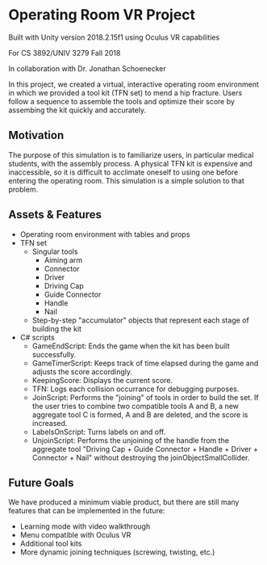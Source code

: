 # Operating Room VR Project

Built with Unity version 2018.2.15f1 using Oculus VR capabilities

For CS 3892/UNIV 3279 Fall 2018

In collaboration with Dr. Jonathan Schoenecker


In this project, we created a virtual, interactive operating room environment in which we provided a tool kit (TFN set) to mend a hip fracture. Users follow a sequence to assemble the tools and optimize their score by assembing the kit quickly and accurately.

## Motivation
The purpose of this simulation is to familiarize users, in particular medical students, with the assembly process. A physical TFN kit is expensive and inaccessible, so it is difficult to acclimate oneself to using one before entering the operating room. This simulation is a simple solution to that problem.

## Assets & Features
- Operating room environment with tables and props
- TFN set
	- Singular tools
		- Aiming arm
		- Connector
		- Driver
		- Driving Cap
		- Guide Connector
		- Handle
		- Nail
	- Step-by-step "accumulator" objects that represent each stage of building the kit
- C# scripts
	- GameEndScript: Ends the game when the kit has been built successfully.
	- GameTimerScript: Keeps track of time elapsed during the game and adjusts the score accordingly.
	- KeepingScore: Displays the current score.
	- TFN: Logs each collision occurrance for debugging purposes.
	- JoinScript: Performs the "joining" of tools in order to build the set. If the user tries to combine two compatible tools A and B, a new aggregate tool C is formed, A and B are deleted, and the score is increased.
	- LabelsOnScript: Turns labels on and off.
	- UnjoinScript: Performs the unjoining of the handle from the aggregate tool "Driving Cap + Guide Connector + Handle + Driver + Connector + Nail" without destroying the joinObjectSmallCollider.
	
## Future Goals
We have produced a minimum viable product, but there are still many features that can be implemented in the future:

- Learning mode with video walkthrough
- Menu compatible with Oculus VR
- Additional tool kits
- More dynamic joining techniques (screwing, twisting, etc.)

